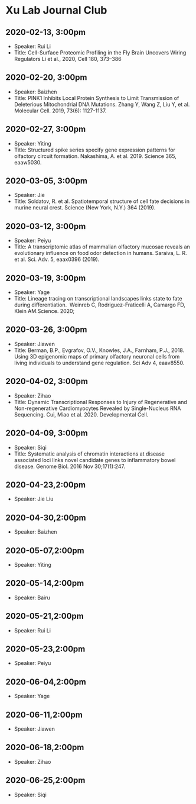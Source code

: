 # Xu Lab Journal Club 

## 2020-02-13, 3:00pm
* Speaker: Rui Li
* Title: Cell-Surface Proteomic Profiling in the Fly Brain Uncovers Wiring Regulators 
  Li et al., 2020, Cell 180, 373–386

## 2020-02-20, 3:00pm
* Speaker: Baizhen 
* Title: PINK1 Inhibits Local Protein Synthesis to Limit Transmission of Deleterious Mitochondrial DNA Mutations. 
  Zhang Y, Wang Z, Liu Y, et al. Molecular Cell. 2019, 73(6): 1127-1137.

## 2020-02-27, 3:00pm
* Speaker: Yiting 
* Title: Structured spike series specify gene expression patterns for olfactory circuit formation. Nakashima, A. et al. 2019. Science 365, eaaw5030.

## 2020-03-05, 3:00pm
* Speaker: Jie 
* Title: Soldatov, R. et al. Spatiotemporal structure of cell fate decisions in murine neural crest. Science (New York, N.Y.) 364 (2019).

## 2020-03-12, 3:00pm
* Speaker: Peiyu 
* Title:  A transcriptomic atlas of mammalian olfactory mucosae reveals an evolutionary influence on food odor detection in humans.
  Saraiva, L. R. et al. Sci. Adv. 5, eaax0396 (2019).

## 2020-03-19, 3:00pm
* Speaker: Yage 
* Title:  Lineage tracing on transcriptional landscapes links state to fate during differentiation. 
  Weinreb C, Rodriguez-Fraticelli A, Camargo FD, Klein AM.Science. 2020;

## 2020-03-26, 3:00pm
* Speaker: Jiawen 
* Title: Berman, B.P., Evgrafov, O.V., Knowles, J.A., Farnham, P.J., 2018. Using 3D epigenomic maps of primary olfactory neuronal cells from living individuals to understand gene regulation. Sci Adv 4, eaav8550.

## 2020-04-02, 3:00pm
* Speaker: Zihao 
* Title: Dynamic Transcriptional Responses to Injury of Regenerative and Non-regenerative Cardiomyocytes Revealed by Single-Nucleus RNA Sequencing. Cui, Miao et al. 2020. Developmental Cell.

## 2020-04-09, 3:00pm
* Speaker: Siqi 
* Title: Systematic analysis of chromatin interactions at disease associated loci links novel candidate genes to inflammatory bowel disease. Genome Biol. 2016 Nov 30;17(1):247.

## 2020-04-23,2:00pm
* Speaker: Jie Liu

## 2020-04-30,2:00pm
* Speaker: Baizhen 

## 2020-05-07,2:00pm
* Speaker: Yiting

## 2020-05-14,2:00pm
* Speaker: Bairu

## 2020-05-21,2:00pm
* Speaker: Rui Li

## 2020-05-23,2:00pm
* Speaker: Peiyu 

## 2020-06-04,2:00pm
* Speaker: Yage 

## 2020-06-11,2:00pm
* Speaker: Jiawen 

## 2020-06-18,2:00pm
* Speaker: Zihao 

## 2020-06-25,2:00pm
* Speaker: Siqi 




